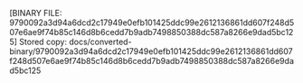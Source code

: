 [BINARY FILE: 9790092a3d94a6dcd2c17949e0efb101425ddc99e2612136861dd607f248d507e6ae9f74b85c146d8b6cedd7b9adb7498850388dc587a8266e9dad5bc125]
Stored copy: docs/converted-binary/9790092a3d94a6dcd2c17949e0efb101425ddc99e2612136861dd607f248d507e6ae9f74b85c146d8b6cedd7b9adb7498850388dc587a8266e9dad5bc125
